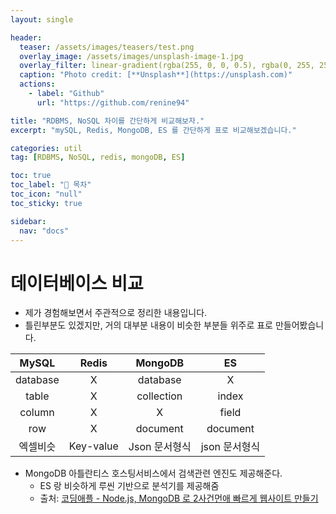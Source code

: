 ```yaml
---
layout: single

header:
  teaser: /assets/images/teasers/test.png
  overlay_image: /assets/images/unsplash-image-1.jpg
  overlay_filter: linear-gradient(rgba(255, 0, 0, 0.5), rgba(0, 255, 255, 0.5))
  caption: "Photo credit: [**Unsplash**](https://unsplash.com)"
  actions:
    - label: "Github"
      url: "https://github.com/renine94"

title: "RDBMS, NoSQL 차이를 간단하게 비교해보자."
excerpt: "mySQL, Redis, MongoDB, ES 를 간단하게 표로 비교해보겠습니다."

categories: util
tag: [RDBMS, NoSQL, redis, mongoDB, ES]

toc: true
toc_label: "📕 목차"
toc_icon: "null"
toc_sticky: true

sidebar:
  nav: "docs"
---
```


# 데이터베이스 비교

- 제가 경험해보면서 주관적으로 정리한 내용입니다.
- 틀린부분도 있겠지만, 거의 대부분 내용이 비슷한 부분들 위주로 표로 만들어봤습니다.

|  MySQL   |   Redis   |    MongoDB    |      ES       |
| :------: | :-------: | :-----------: | :-----------: |
| database |     X     |   database    |       X       |
|  table   |     X     |  collection   |     index     |
|  column  |     X     |       X       |     field     |
|   row    |     X     |   document    |   document    |
| 엑셀비슷 | Key-value | Json 문서형식 | json 문서형식 |



- MongoDB 아틀란티스 호스팅서비스에서 검색관련 엔진도 제공해준다.
  - ES 랑 비슷하게 루씬 기반으로 분석기를 제공해줌
  - 출처: [코딩애플 - Node.js, MongoDB 로 2사건먼애 빠르게 웹사이트 만들기](https://codingapple.com/course/node-express-mongodb-server/)
